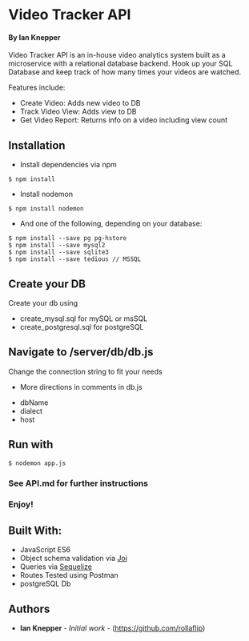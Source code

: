 # Video Tracker API
#### By Ian Knepper

Video Tracker API is an in-house video analytics system built as a microservice with a relational database backend. Hook up your SQL Database and keep track of how many times your videos are watched.

Features include:
- Create Video: Adds new video to DB
- Track Video View: Adds view to DB
- Get Video Report: Returns info on a video including view count

## Installation

- Install dependencies via npm
```
$ npm install
```

- Install nodemon
```
$ npm install nodemon
```

- And one of the following, depending on your database:
```
$ npm install --save pg pg-hstore
$ npm install --save mysql2
$ npm install --save sqlite3
$ npm install --save tedious // MSSQL
```

## Create your DB
Create your db using
- create_mysql.sql  for mySQL or msSQL
- create_postgresql.sql  for postgreSQL

## Navigate to /server/db/db.js
Change the connection string to fit your needs
* More directions in comments in db.js
- dbName
- dialect
- host

## Run with
```
$ nodemon app.js
```

### See API.md for further instructions
### Enjoy!

## Built With:
- JavaScript ES6
- Object schema validation via [Joi](https://github.com/hapijs/joi)
- Queries via [Sequelize](http://docs.sequelizejs.com/manual/installation/getting-started.html)
- Routes Tested using Postman
- postgreSQL Db

## Authors

- **Ian Knepper** - _Initial work_ - (https://github.com/rollaflip)
